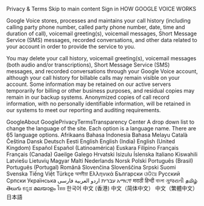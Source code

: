 Privacy & Terms
Skip to main content
Sign in
HOW GOOGLE VOICE WORKS

Google Voice stores, processes and maintains your call history (including calling party phone number, called party phone number, date, time and duration of call), voicemail greeting(s), voicemail messages, Short Message Service (SMS) messages, recorded conversations, and other data related to your account in order to provide the service to you.

You may delete your call history, voicemail greeting(s), voicemail messages (both audio and/or transcriptions), Short Message Service (SMS) messages, and recorded conversations through your Google Voice account, although your call history for billable calls may remain visible on your account. Some information may be retained on our active servers temporarily for billing or other business purposes, and residual copies may remain in our backup systems. Anonymized copies of call record information, with no personally identifiable information, will be retained in our systems to meet our reporting and auditing requirements.

GoogleAbout GooglePrivacyTermsTransparency Center
A drop down list to change the language of the site. Each option is a language name. There are 65 language options.
Afrikaans
Bahasa Indonesia
Bahasa Melayu
Català
Čeština
Dansk
Deutsch
Eesti
English
English (India)
English (United Kingdom)
Español
Español (Latinoamérica)
Euskara
Filipino
Français
Français (Canada)
Gaeilge
Galego
Hrvatski
Isizulu
Íslenska
Italiano
Kiswahili
Latviešu
Lietuvių
Magyar
Malti
Nederlands
Norsk
Polski
Português (Brasil)
Português (Portugal)
Română
Slovenčina
Slovenščina
Srpski
Suomi
Svenska
Tiếng Việt
Türkçe
অসমীয়া
Ελληνικά
Български
ଓଡିଆ
Русский
Српски
Українська
‫עברית‬
‫اردو‬
‫العربية‬
‫فارسی‬
አማርኛ
मराठी
हिन्दी
বাংলা
ગુજરાતી
தமிழ்
తెలుగు
ಕನ್ನಡ
മലയാളം
ไทย
한국어
中文 (香港)
中文（简体中文）
中文（繁體中文）
日本語